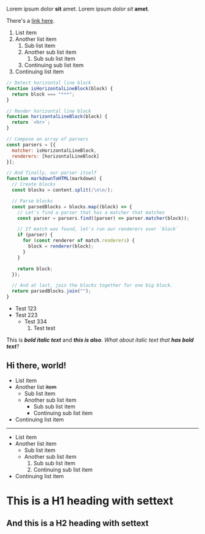Lorem ipsum dolor **sit** amet. Lorem ipsum *dolor* _sit_ __amet__.

There's a [link here](https://example.com/that_has_things?!???!#in-it).

1. List item
2. Another list item
   1. Sub list item
   2. Another sub list item
        1. Sub sub list item
   3. Continuing sub list item
3. Continuing list item

```javascript
// Detect horizontal line block
function isHorizontalLineBlock(block) {
  return block === "***";
}

// Render horizontal line block
function horizontalLineBlock(block) {
  return `<hr>`;
}

// Compose an array of parsers
const parsers = [{
  matcher: isHorizontalLineBlock,
  renderers: [horizontalLineBlock]
}];

// And finally, our parser itself
function markdownToHTML(markdown) {
  // Create blocks
  const blocks = content.split(/\n\n/);

  // Parse blocks
  const parsedBlocks = blocks.map((block) => {
    // Let's find a parser that has a matcher that matches
    const parser = parsers.find((parser) => parser.matcher(block));

    // If match was found, let's run our renderers over `block`
    if (parser) {
      for (const renderer of match.renderers) {
        block = renderer(block);
      }
    }

    return block;
  });

  // And at last, join the blocks together for one big block.
  return parsedBlocks.join("");
}
```

- Test 123
- Test 223
  - Test 334
    1. Test test

This is ___bold italic text___ and ***this is also***. *What about italic text that **has bold text***?

## Hi there, world!

* List item
* Another list ~~item~~
  * Sub list item
  * Another sub list item 
    * Sub sub list item
    * Continuing sub list item
* Continuing list item

***

* List item
* Another list item
    * Sub list item
    * Another sub list item
      1. Sub sub list item
      2. Continuing sub list item
* Continuing list item

This is a H1 heading with settext
=================================

And this is a H2 heading with settext
-------------------------------------